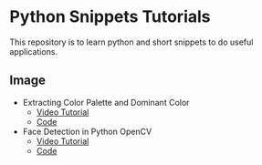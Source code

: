 # Python Snippets Tutorials

This repository is to learn python and short snippets to do useful applications.

## Image

- Extracting Color Palette and Dominant Color
    - [Video Tutorial](https://youtu.be/VF4BAokOHQs)
    - [Code](/src/dominant_color/dominant_color.py)
- Face Detection in Python OpenCV
    - [Video Tutorial]()
    - [Code](/src/face_detection/face_detection.py)